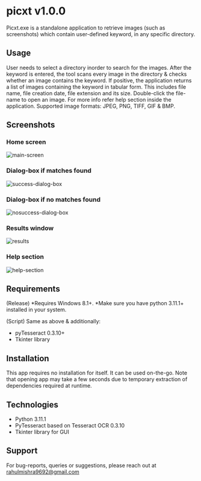 # picxt v1.0.0

Picxt.exe is a standalone application to retrieve images (such as screenshots) which contain user-defined keyword, in any specific directory.


## Usage

User needs to select a directory inorder to search for the images. After the keyword is entered, the tool scans every image in the directory & checks
whether an image contains the keyword. If positive, the application returns a list of images containing the keyword in tabular form. 
This includes file name, file creation date, file extension and its size. Double-click the file-name to open an image. 
For more info refer help section inside the application.
Supported image formats: JPEG, PNG, TIFF, GIF & BMP.


## Screenshots

### Home screen 
![main-screen](https://github.com/mishrahul/picxt/assets/145216845/063e11d8-3bec-4be2-b4cf-3bd16c9d4e33)

### Dialog-box if matches found
![success-dialog-box](https://github.com/mishrahul/picxt/assets/145216845/367c21f0-7b5a-413e-a8d6-3797383cc159)

### Dialog-box if no matches found
![nosuccess-dialog-box](https://github.com/mishrahul/picxt/assets/145216845/703aab30-6a89-4be2-a474-3ad1b1dd1314)

### Results window
![results](https://github.com/mishrahul/picxt/assets/145216845/9ddd4f35-2fb3-4233-a3b5-a2a48081e5a5)

### Help section
![help-section](https://github.com/mishrahul/picxt/assets/145216845/28dfacfb-ca98-42fe-84f6-ad853b3c77fa)


## Requirements
(Release)
*Requires Windows 8.1+.
*Make sure you have python 3.11.1+ installed in your system. 

(Script)
Same as above & additionally:
* pyTesseract 0.3.10+
* Tkinter library


## Installation

This app requires no installation for itself. It can be used on-the-go. 
Note that opening app may take a few seconds due to temporary extraction of dependencies required at runtime.


## Technologies 

* Python 3.11.1
* PyTesseract based on Tesseract OCR 0.3.10
* Tkinter library for GUI


## Support
For bug-reports, queries or suggestions, please reach out at rahulmishra9692@gmail.com
